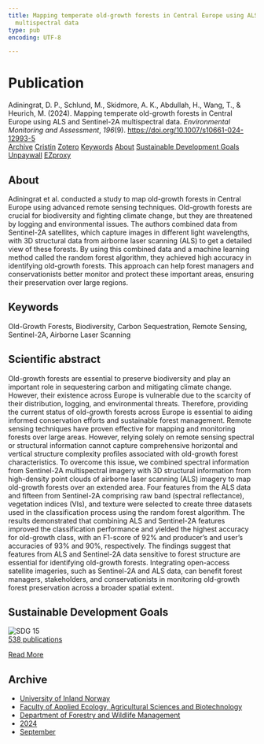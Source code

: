 ```yaml
---
title: Mapping temperate old-growth forests in Central Europe using ALS and Sentinel-2A
  multispectral data
type: pub
encoding: UTF-8

---
```

<h1>Publication</h1>
<article id="csl-bib-container-DCVXBAK9" class="csl-bib-container">
  <div class="csl-bib-body"> <div class="csl-entry">Adiningrat, D. P., Schlund, M., Skidmore, A. K., Abdullah, H., Wang, T., &#38; Heurich, M. (2024). Mapping temperate old-growth forests in Central Europe using ALS and Sentinel-2A multispectral data. <i>Environmental Monitoring and Assessment</i>, <i>196</i>(9). <a href="https://doi.org/10.1007/s10661-024-12993-5">https://doi.org/10.1007/s10661-024-12993-5</a></div> </div>
  <div class="csl-bib-buttons">
    <a href="#taxonomy-article-DCVXBAK9" alt="archive" class="csl-bib-button">Archive</a>
    <a href="https://app.cristin.no/results/show.jsf?id=2293446" alt="Cristin" class="csl-bib-button">Cristin</a>
    <a href="http://zotero.org/groups/5881554/items/DCVXBAK9" alt="Zotero" class="csl-bib-button">Zotero</a>
    <a href="#keywords-article-DCVXBAK9" alt="keywords" class="csl-bib-button">Keywords</a>
    <a href="#about-article-DCVXBAK9" alt="about_pub" class="csl-bib-button">About</a>
    <a href="#sdg-article-DCVXBAK9" alt="sdg" class="csl-bib-button">Sustainable Development Goals</a>
    <a href="https://doi.org/10.1007/s10661-024-12993-5" alt="Unpaywall" class="csl-bib-button">Unpaywall</a>
    <a href="https://doi.org/10.1007/s10661-024-12993-5" alt="EZproxy" class="csl-bib-button">EZproxy</a>
  </div>
  <div id="csl-bib-meta-container-DCVXBAK9"></div>
</article>
<div id="csl-bib-meta-DCVXBAK9" class="csl-bib-meta">
  <article id="about-article-DCVXBAK9" class="about_pub-article">
    <h1>About</h1>
    Adiningrat et al. conducted a study to map old-growth forests in Central Europe using advanced remote sensing techniques. Old-growth forests are crucial for biodiversity and fighting climate change, but they are threatened by logging and environmental issues. The authors combined data from Sentinel-2A satellites, which capture images in different light wavelengths, with 3D structural data from airborne laser scanning (ALS) to get a detailed view of these forests. By using this combined data and a machine learning method called the random forest algorithm, they achieved high accuracy in identifying old-growth forests. This approach can help forest managers and conservationists better monitor and protect these important areas, ensuring their preservation over large regions.
  </article>
  <article id="keywords-article-DCVXBAK9" class="keywords-article">
    <h1>Keywords</h1>
    Old-Growth Forests, Biodiversity, Carbon Sequestration, Remote Sensing, Sentinel-2A, Airborne Laser Scanning
  </article>
  <article id="abstract-article-DCVXBAK9" class="abstract-article">
    <h1>Scientific abstract</h1>
    Old-growth forests are essential to preserve biodiversity and play an important role in sequestering carbon and mitigating climate change. However, their existence across Europe is vulnerable due to the scarcity of their distribution, logging, and environmental threats. Therefore, providing the current status of old-growth forests across Europe is essential to aiding informed conservation efforts and sustainable forest management. Remote sensing techniques have proven effective for mapping and monitoring forests over large areas. However, relying solely on remote sensing spectral or structural information cannot capture comprehensive horizontal and vertical structure complexity profiles associated with old-growth forest characteristics. To overcome this issue, we combined spectral information from Sentinel-2A multispectral imagery with 3D structural information from high-density point clouds of airborne laser scanning (ALS) imagery to map old-growth forests over an extended area. Four features from the ALS data and fifteen from Sentinel-2A comprising raw band (spectral reflectance), vegetation indices (VIs), and texture were selected to create three datasets used in the classification process using the random forest algorithm. The results demonstrated that combining ALS and Sentinel-2A features improved the classification performance and yielded the highest accuracy for old-growth class, with an F1-score of 92% and producer’s and user’s accuracies of 93% and 90%, respectively. The findings suggest that features from ALS and Sentinel-2A data sensitive to forest structure are essential for identifying old-growth forests. Integrating open-access satellite imageries, such as Sentinel-2A and ALS data, can benefit forest managers, stakeholders, and conservationists in monitoring old-growth forest preservation across a broader spatial extent.
  </article>
  <article id="sdg-article-DCVXBAK9" class="sdg-article">
    <h1>Sustainable Development Goals</h1>
    <div class="sdg-container"><div id="sdg15" class="sdg">
        <img src="{{< params subfolder >}}images/sdg/sdg15_en.png" class="image" alt="SDG 15">
        <div class="sdg-overlay">
          <a href="/en/archive/?key=?sdg=15#archive" class="sdg-publication-count"><span>538</span> publications</a>
          <p><a href="https://sdgs.un.org/goals/goal15" class="sdg-read-more">Read More</a></p>
        </div>
      </div></div>
  </article>
  <article id="taxonomy-article-DCVXBAK9" class="taxonomy-article">
    <h1>Archive</h1>
    <ul>
      <li>
        <a href="/en/archive/?key=3DCRN523">University of Inland Norway</a>
      </li>
      <li>
        <a href="/en/archive/?key=T77LXH6D">Faculty of Applied Ecology, Agricultural Sciences and Biotechnology</a>
      </li>
      <li>
        <a href="/en/archive/?key=7TRARPE3">Department of Forestry and Wildlife Management</a>
      </li>
      <li>
        <a href="/en/archive/?key=A4XX8HDP">2024</a>
      </li>
      <li>
        <a href="/en/archive/?key=9KU2PNPH">September</a>
      </li>
    </ul>
  </article>
</div>
